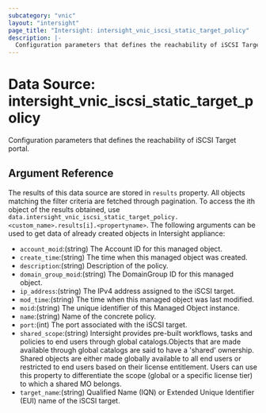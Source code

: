 ```yaml
---
subcategory: "vnic"
layout: "intersight"
page_title: "Intersight: intersight_vnic_iscsi_static_target_policy"
description: |-
  Configuration parameters that defines the reachability of iSCSI Target portal.
---
```


# Data Source: intersight_vnic_iscsi_static_target_policy
Configuration parameters that defines the reachability of iSCSI Target portal.
## Argument Reference
The results of this data source are stored in `results` property.
All objects matching the filter criteria are fetched through pagination.
To access the ith object of the results obtained, use `data.intersight_vnic_iscsi_static_target_policy.<custom_name>.results[i].<propertyname>`.
The following arguments can be used to get data of already created objects in Intersight appliance:
* `account_moid`:(string) The Account ID for this managed object. 
* `create_time`:(string) The time when this managed object was created. 
* `description`:(string) Description of the policy. 
* `domain_group_moid`:(string) The DomainGroup ID for this managed object. 
* `ip_address`:(string) The IPv4 address assigned to the iSCSI target. 
* `mod_time`:(string) The time when this managed object was last modified. 
* `moid`:(string) The unique identifier of this Managed Object instance. 
* `name`:(string) Name of the concrete policy. 
* `port`:(int) The port associated with the iSCSI target. 
* `shared_scope`:(string) Intersight provides pre-built workflows, tasks and policies to end users through global catalogs.Objects that are made available through global catalogs are said to have a 'shared' ownership. Shared objects are either made globally available to all end users or restricted to end users based on their license entitlement. Users can use this property to differentiate the scope (global or a specific license tier) to which a shared MO belongs. 
* `target_name`:(string) Qualified Name (IQN) or Extended Unique Identifier (EUI) name of the iSCSI target. 
 